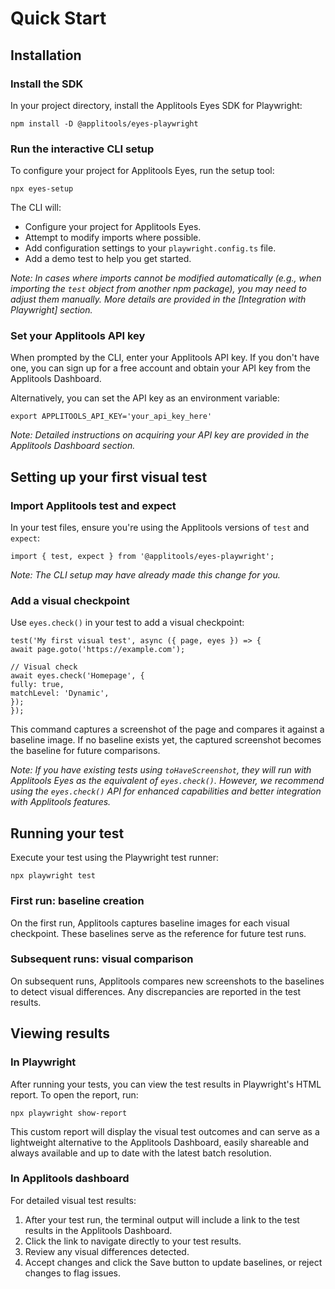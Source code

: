 # **Quick Start**

## **Installation**

### **Install the SDK**

In your project directory, install the Applitools Eyes SDK for Playwright:

`npm install -D @applitools/eyes-playwright`

### **Run the interactive CLI setup**

To configure your project for Applitools Eyes, run the setup tool:

`npx eyes-setup`

The CLI will:

* Configure your project for Applitools Eyes.  
* Attempt to modify imports where possible.  
* Add configuration settings to your `playwright.config.ts` file.  
* Add a demo test to help you get started.

*Note: In cases where imports cannot be modified automatically (e.g., when importing the `test` object from another npm package), you may need to adjust them manually. More details are provided in the \[Integration with Playwright\] section.*

### **Set your Applitools API key**

When prompted by the CLI, enter your Applitools API key. If you don't have one, you can sign up for a free account and obtain your API key from the Applitools Dashboard.

Alternatively, you can set the API key as an environment variable:

`export APPLITOOLS_API_KEY='your_api_key_here'`

*Note: Detailed instructions on acquiring your API key are provided in the Applitools Dashboard section.*

## **Setting up your first visual test**

### **Import Applitools test and expect**

In your test files, ensure you're using the Applitools versions of `test` and `expect`:

`import { test, expect } from '@applitools/eyes-playwright';`

*Note: The CLI setup may have already made this change for you.*

### **Add a visual checkpoint**

Use `eyes.check()` in your test to add a visual checkpoint:

`test('My first visual test', async ({ page, eyes }) => {`  
  `await page.goto('https://example.com');`

  `// Visual check`  
  `await eyes.check('Homepage', {`  
    `fully: true,`  
    `matchLevel: 'Dynamic',`  
  `});`  
`});`

This command captures a screenshot of the page and compares it against a baseline image. If no baseline exists yet, the captured screenshot becomes the baseline for future comparisons.

*Note: If you have existing tests using `toHaveScreenshot`, they will run with Applitools Eyes as the equivalent of `eyes.check()`. However, we recommend using the `eyes.check()` API for enhanced capabilities and better integration with Applitools features.*

## **Running your test**

Execute your test using the Playwright test runner:

`npx playwright test`

### **First run: baseline creation**

On the first run, Applitools captures baseline images for each visual checkpoint. These baselines serve as the reference for future test runs.

### **Subsequent runs: visual comparison**

On subsequent runs, Applitools compares new screenshots to the baselines to detect visual differences. Any discrepancies are reported in the test results.

## **Viewing results**

### **In Playwright**

After running your tests, you can view the test results in Playwright's HTML report. To open the report, run:

`npx playwright show-report`

This custom report will display the visual test outcomes and can serve as a lightweight alternative to the Applitools Dashboard, easily shareable and always available and up to date with the latest batch resolution.

### **In Applitools dashboard**

For detailed visual test results:

1. After your test run, the terminal output will include a link to the test results in the Applitools Dashboard.  
2. Click the link to navigate directly to your test results.  
3. Review any visual differences detected.  
4. Accept changes and click the Save button to update baselines, or reject changes to flag issues.
